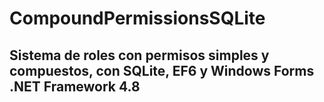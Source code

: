 # CompoundPermissionsSQLite

## Sistema de roles con permisos simples y compuestos, con SQLite, EF6 y Windows Forms .NET Framework 4.8
